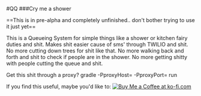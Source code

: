 #QQ
###Cry me a shower

==This is in pre-alpha and completely unfinished.. don't bother trying to use it just yet==

This is a Queueing System for simple things like a shower or kitchen fairy duties and shit.
Makes shit easier cause of sms' through TWILIO and shit. No more cutting down trees for shit like that.
No more walking back and forth and shit to check if people are in the shower.
No more getting shitty with people cutting the queue and shit.

Get this shit through a proxy?
gradle -PproxyHost=<proxyhostaddress> -PproxyPort=<proxyPort> run

If you find this useful, maybe you'd like to:
[![Buy Me a Coffee at ko-fi.com](https://az743702.vo.msecnd.net/cdn/kofi6.png?v=b)](https://ko-fi.com/A3865PO)
